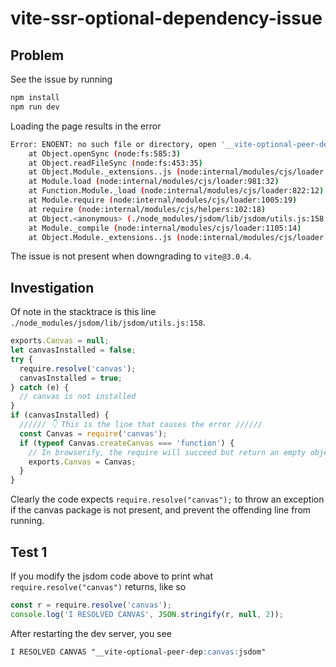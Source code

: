 # vite-ssr-optional-dependency-issue

## Problem

See the issue by running

```bash
npm install
npm run dev
```

Loading the page results in the error

```bash
Error: ENOENT: no such file or directory, open '__vite-optional-peer-dep:canvas:jsdom'
    at Object.openSync (node:fs:585:3)
    at Object.readFileSync (node:fs:453:35)
    at Object.Module._extensions..js (node:internal/modules/cjs/loader:1122:18)
    at Module.load (node:internal/modules/cjs/loader:981:32)
    at Function.Module._load (node:internal/modules/cjs/loader:822:12)
    at Module.require (node:internal/modules/cjs/loader:1005:19)
    at require (node:internal/modules/cjs/helpers:102:18)
    at Object.<anonymous> (./node_modules/jsdom/lib/jsdom/utils.js:158:18)
    at Module._compile (node:internal/modules/cjs/loader:1105:14)
    at Object.Module._extensions..js (node:internal/modules/cjs/loader:1159:10)
```

The issue is not present when downgrading to `vite@3.0.4`.

## Investigation

Of note in the stacktrace is this line `./node_modules/jsdom/lib/jsdom/utils.js:158`.

```js
exports.Canvas = null;
let canvasInstalled = false;
try {
  require.resolve('canvas');
  canvasInstalled = true;
} catch (e) {
  // canvas is not installed
}
if (canvasInstalled) {
  ////// 👇 This is the line that causes the error //////
  const Canvas = require('canvas');
  if (typeof Canvas.createCanvas === 'function') {
    // In browserify, the require will succeed but return an empty object
    exports.Canvas = Canvas;
  }
}
```

Clearly the code expects `require.resolve("canvas");` to throw an exception if the canvas package is not
present, and prevent the offending line from running.

## Test 1

If you modify the jsdom code above to print what `require.resolve("canvas")` returns, like so

```js
const r = require.resolve('canvas');
console.log('I RESOLVED CANVAS', JSON.stringify(r, null, 2));
```

After restarting the dev server, you see

```md
I RESOLVED CANVAS "__vite-optional-peer-dep:canvas:jsdom"
```
